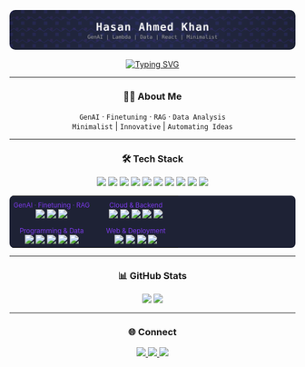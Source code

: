 <p align="center">
  <img src="assets/banner.svg" alt="Hasan Ahmed Khan Banner" style="max-width:100%;border-radius:10px;" />
</p>

<p align="center">
  <a href="https://git.io/typing-svg"><img src="https://readme-typing-svg.demolab.com?font=Alumni+Sans+Pinstripe&weight=900&size=30&duration=3000&pause=1000&color=7C3AEDF0&center=true&vCenter=true&width=435&lines=Vibe+Coder" alt="Typing SVG" /></a>
  
</p>

---

<div align="center">

### 👨‍💻 About Me

`GenAI` · `Finetuning` · `RAG` · `Data Analysis`  
`Minimalist` | `Innovative` | `Automating Ideas`

---

### 🛠️ Tech Stack

<p align="center">
  <img src="https://skillicons.dev/icons?i=python" height="38"/>
  <img src="https://skillicons.dev/icons?i=postman" height="38"/>
  <img src="https://skillicons.dev/icons?i=mongodb" height="38"/>
  <img src="https://skillicons.dev/icons?i=firebase" height="38"/>
  <img src="https://skillicons.dev/icons?i=react" height="38"/>
  <img src="https://skillicons.dev/icons?i=flask" height="38"/>
  <img src="https://skillicons.dev/icons?i=vercel" height="38"/>
  <img src="https://skillicons.dev/icons?i=java" height="38"/>
  <img src="https://skillicons.dev/icons?i=cpp" height="38"/>
  <img src="https://skillicons.dev/icons?i=c" height="38"/>
</p>

<table align="center" width="100%" style="background: #1e2235; border-radius: 8px; margin: 12px 0;">
<tr>
<td align="center" width="50%">
  <sub style="color:#7C3AED;">GenAI · Finetuning · RAG</sub><br/>
  <img src="https://img.shields.io/badge/GenAI-4F46E5?style=flat-square&logoColor=white" /> 
  <img src="https://img.shields.io/badge/Fine-tune-7C3AED?style=flat-square&logoColor=white" />
  <img src="https://img.shields.io/badge/RAG-232946?style=flat-square&logoColor=white" />
</td>
<td align="center" width="50%">
  <sub style="color:#7C3AED;">Cloud & Backend</sub><br/>
  <img src="https://img.shields.io/badge/Lambda-4F46E5?style=flat-square&logo=aws-lambda&logoColor=white" /> 
  <img src="https://img.shields.io/badge/Postman-7C3AED?style=flat-square&logo=postman&logoColor=white" />
  <img src="https://img.shields.io/badge/MongoDB-232946?style=flat-square&logo=mongodb&logoColor=white" />
  <img src="https://img.shields.io/badge/Firebase-4F46E5?style=flat-square&logo=firebase&logoColor=white" />
  <img src="https://img.shields.io/badge/SQL-7C3AED?style=flat-square&logo=sqlite&logoColor=white" />
</td>
</tr>
<tr>
<td align="center">
  <sub style="color:#7C3AED;">Programming & Data</sub><br/>
  <img src="https://img.shields.io/badge/Python-4F46E5?style=flat-square&logo=python&logoColor=white" />
  <img src="https://img.shields.io/badge/Data%20Analysis-7C3AED?style=flat-square&logo=pandas&logoColor=white" />
  <img src="https://img.shields.io/badge/C-232946?style=flat-square&logo=c&logoColor=white" />
  <img src="https://img.shields.io/badge/C++-4F46E5?style=flat-square&logo=c%2B%2B&logoColor=white" />
  <img src="https://img.shields.io/badge/Java-7C3AED?style=flat-square&logo=java&logoColor=white" />
</td>
<td align="center">
  <sub style="color:#7C3AED;">Web & Deployment</sub><br/>
  <img src="https://img.shields.io/badge/React-4F46E5?style=flat-square&logo=react&logoColor=white" />
  <img src="https://img.shields.io/badge/Flask-7C3AED?style=flat-square&logo=flask&logoColor=white" />
  <img src="https://img.shields.io/badge/Streamlit-232946?style=flat-square&logo=streamlit&logoColor=white" />
  <img src="https://img.shields.io/badge/Vercel-4F46E5?style=flat-square&logo=vercel&logoColor=white" />
</td>
</tr>
</table>

---

### 📊 GitHub Stats

<p align="center" style="margin:0;">
  <img src="https://github-readme-stats.vercel.app/api?username=Hasan-Ahmed-Khan&show_icons=true&hide_border=true&bg_color=1e2235&title_color=7c3aed&icon_color=4f46e5&text_color=ffffff&custom_title=Hasan's%20GitHub%20Stats" width="350"/>
  <img src="https://github-readme-streak-stats.herokuapp.com/?user=Hasan-Ahmed-Khan&theme=github-dark-blue&hide_border=true&background=1e2235&ring=7c3aed&fire=4f46e5&currStreakLabel=7c3aed" width="370"/>
</p>

---

### 🌐 Connect

<a href="mailto:hasan.ahmed.khan@example.com">
  <img src="https://img.shields.io/badge/Email-232946?style=flat-square&logo=gmail&logoColor=7C3AED" />
</a>
<a href="https://linkedin.com/in/hasan-ahmed-khan">
  <img src="https://img.shields.io/badge/LinkedIn-232946?style=flat-square&logo=linkedin&logoColor=4F46E5" />
</a>
<a href="https://discord.com/users/YOUR_DISCORD_ID">
  <img src="https://img.shields.io/badge/Discord-232946?style=flat-square&logo=discord&logoColor=7C3AED" />
</a>

</div>

